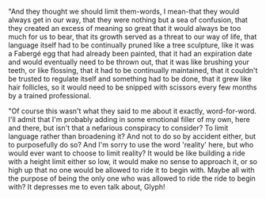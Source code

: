 "And they thought we should limit them-words, I mean-that they would always get in our way, that they were nothing but a sea of confusion, that they created an excess of meaning so great that it would always be too much for us to bear, that its growth served as a threat to our way of life, that language itself had to be continually pruned like a tree sculpture, like it was a Fabergé egg that had already been painted, that it had an expiration date and would eventually need to be thrown out, that it was like brushing your teeth, or like flossing, that it had to be continually maintained, that it couldn't be trusted to regulate itself and something had to be done, that it grew like hair follicles, so it would need to be snipped with scissors every few months by a trained professional.

"Of course this wasn't what they said to me about it exactly, word-for-word. I'll admit that I'm probably adding in some emotional filler of my own, here and there, but isn't that a nefarious conspiracy to consider? To limit language rather than broadening it? And not to do so by accident either, but to purposefully do so? And I'm sorry to use the word 'reality' here, but who would ever want to choose to limit reality? It would be like building a ride with a height limit either so low, it would make no sense to approach it, or so high up that no one would be allowed to ride it to begin with. Maybe all with the purpose of being the only one who was allowed to ride the ride to begin with? It depresses me to even talk about, Glyph!